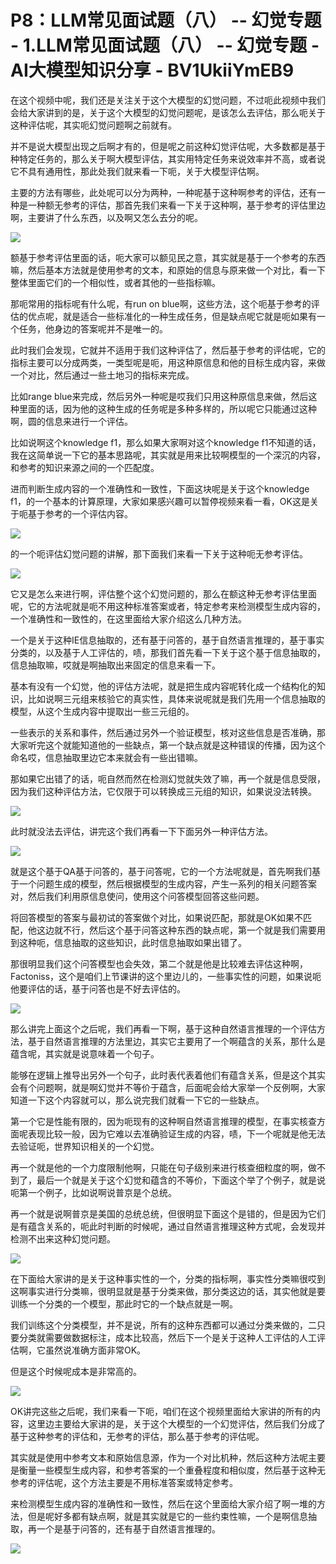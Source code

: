 # P8：LLM常见面试题（八） -- 幻觉专题 - 1.LLM常见面试题（八） -- 幻觉专题 - AI大模型知识分享 - BV1UkiiYmEB9

在这个视频中呢，我们还是关注关于这个大模型的幻觉问题，不过呃此视频中我们会给大家讲到的是，关于这个大模型的幻觉问题呢，是该怎么去评估，那么呃关于这种评估呢，其实呃幻觉问题啊之前就有。

并不是说大模型出现之后啊才有的，但是呢之前这种幻觉评估呢，大多数都是基于种特定任务的，那么关于啊大模型评估，其实用特定任务来说效率并不高，或者说它不具有通用性，那此处我们就来看一下呃，关于大模型评估啊。

主要的方法有哪些，此处呢可以分为两种，一种呢基于这种啊参考的评估，还有一种是一种额无参考的评估，那首先我们来看一下关于这种啊，基于参考的评估里边啊，主要讲了什么东西，以及啊又怎么去分的呢。



![](img/5d2802712d0ec860bab06f5f03308b8d_1.png)

额基于参考评估里面的话，呃大家可以额见民之意，其实就是基于一个参考的东西嘛，然后基本方法就是使用参考的文本，和原始的信息与原来做一个对比，看一下整体里面它们的一个相似性，或者其他的一些指标嘛。

那呃常用的指标呢有什么呢，有run on blue啊，这些方法，这个呃基于参考的评估的优点呢，就是适合一些标准化的一种生成任务，但是缺点呢它就是呃如果有一个任务，他身边的答案呢并不是唯一的。

此时我们会发现，它就并不适用于我们这种评估了，然后基于参考的评估呢，它的指标主要可以分成两类，一类型呢是呃，用这种原信息和他的目标生成内容，来做一个对比，然后通过一些土地习的指标来完成。

比如range blue来完成，然后另外一种呢是哎我们只用这种原信息来做，然后这种里面的话，因为他的这种生成的任务呢是多种多样的，所以呢它只能通过这种啊，圆的信息来进行一个评估。

比如说啊这个knowledge f1，那么如果大家啊对这个knowledge f1不知道的话，我在这简单说一下它的基本思路呢，其实就是用来比较啊模型的一个深沉的内容，和参考的知识来源之间的一个匹配度。

进而判断生成内容的一个准确性和一致性，下面这块呢是关于这个knowledge f1，的一个基本的计算原理，大家如果感兴趣可以暂停视频来看一看，OK这是关于呃基于参考的一个评估内容。



![](img/5d2802712d0ec860bab06f5f03308b8d_3.png)

的一个呃评估幻觉问题的讲解，那下面我们来看一下关于这种呃无参考评估。

![](img/5d2802712d0ec860bab06f5f03308b8d_5.png)

它又是怎么来进行啊，评估整个这个幻觉问题的，那么在额这种无参考评估里面呢，它的方法呢就是呃不用这种标准答案或者，特定参考来检测模型生成内容的，一个准确性和一致性的，在这里面给大家介绍这么几种方法。

一个是关于这种IE信息抽取的，还有基于问答的，基于自然语言推理的，基于事实分类的，以及基于人工评估的，啧，那我们首先看一下关于这个基于信息抽取的，信息抽取嘛，哎就是啊抽取出来固定的信息来看一下。

基本有没有一个幻觉，他的评估方法呢，就是把生成内容呢转化成一个结构化的知识，比如说啊三元组来核验它的真实性，具体来说呢就是我们先用一个信息抽取的模型，从这个生成内容中提取出一些三元组的。

一些表示的关系和事件，然后通过另外一个验证模型，核对这些信息是否准确，那大家听完这个就能知道他的一些缺点，第一个缺点就是这种错误的传播，因为这个命名哎，信息抽取里边它本来就会有一些出错嘛。

那如果它出错了的话，呃自然而然在检测幻觉就失效了嘛，再一个就是信息受限，因为我们这种评估方法，它仅限于可以转换成三元组的知识，如果说没法转换。



![](img/5d2802712d0ec860bab06f5f03308b8d_7.png)

此时就没法去评估，讲完这个我们再看一下下面另外一种评估方法。

![](img/5d2802712d0ec860bab06f5f03308b8d_9.png)

就是这个基于QA基于问答的，基于问答呢，它的一个方法呢就是，首先啊我们基于一个问题生成的模型，然后根据模型的生成内容，产生一系列的相关问题答案对，然后我们利用原信息使问，使用这个问答模型回答这些问题。

将回答模型的答案与最初试的答案做个对比，如果说匹配，那就是OK如果不匹配，他这边就不行，然后这个基于问答这种东西的缺点呢，第一个就是我们需要用到这种呃，信息抽取的这些知识，此时信息抽取如果出错了。

那很明显我们这个问答模型也会失效，第二个就是他是比较难去评估这种啊，Factoniss，这个是咱们上节课讲的这个里边儿的，一些事实性的问题，如果说呃他要评估的话，基于问答也是不好去评估的。



![](img/5d2802712d0ec860bab06f5f03308b8d_11.png)

那么讲完上面这个之后呢，我们再看一下啊，基于这种自然语言推理的一个评估方法，基于自然语言推理的方法里边，其实它主要用了一个啊蕴含的关系，那什么是蕴含呢，其实就是说意味着一个句子。

能够在逻辑上推导出另外一个句子，此时表代表着他们有蕴含关系，但是这个其实会有个问题啊，就是啊幻觉并不等价于蕴含，后面呢会给大家举一个反例啊，大家知道一下这个内容就可以，那么说完我们就看一下它的一些缺点。

第一个它是性能有限的，因为呃现有的这种啊自然语言推理的模型，在事实核查方面呢表现比较一般，因为它难以去准确验证生成的内容，啧，下一个呢就是他无法去验证呃，世界知识相关的一个幻觉。

再一个就是他的一个力度限制他啊，只能在句子级别来进行核查细粒度的啊，做不到了，最后一个就是关于这个幻觉和蕴含的不等价，下面这个举了个例子，就是说呃第一个例子，比如说啊说普京是个总统。

再一个就是说啊普京是美国的总统总统，但很明显下面这个是错的，但是因为它们是有蕴含关系的，呃此时判断的时候呢，通过自然语言推理这种方式呢，会发现并检测不出来这种幻觉问题。



![](img/5d2802712d0ec860bab06f5f03308b8d_13.png)

在下面给大家讲的是关于这种事实性的一个，分类的指标啊，事实性分类嘛很哎到这啊事实进行分类嘛，很明显就是基于分类来做，那分类这边的话，其实他就是要训练一个分类的一个模型，那此时它的一个缺点就是一啊。

我们训练这个分类模型，并不是说，所有的这种东西都可以通过分类来做的，二只要分类就需要做数据标注，成本比较高，然后下一个是关于这种人工评估的人工评估啊，它虽然说准确方面非常OK。

但是这个时候呢成本是非常高的。

![](img/5d2802712d0ec860bab06f5f03308b8d_15.png)

OK讲完这些之后呢，我们来看一下呃，咱们在这个视频里面给大家讲的所有的内容，这里边主要给大家讲的是，关于这个大模型的一个幻觉评估，然后我们分成了基于这种参考的评估和，无参考的评估，那么基于参考的评估呢。

其实就是使用中参考文本和原始信息源，作为一个对比机种，然后这种方法呢主要是衡量一些模型生成内容，和参考答案的一个重叠程度和相似度，然后基于这种无参考的评估呢，这个方法主要是不用标准答案或特定参考。

来检测模型生成内容的准确性和一致性，然后在这个里面给大家介绍了啊一堆的方法，但是呢好多都有缺点啊，就是其实就是它的一些约束性嘛，一个是啊信息抽取，再一个是基于问答的，还有基于自然语言推理的。



![](img/5d2802712d0ec860bab06f5f03308b8d_17.png)